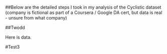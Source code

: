 ##Below are the detailed steps I took in my analysis of the Cyclistic dataset (company is fictional as part of a Coursera / Google DA cert, but data is real - unsure from what company)


##Twodd

Here is data.

#Test3
